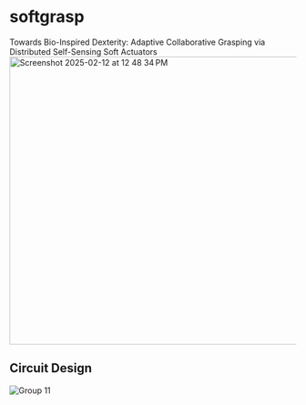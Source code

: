 # softgrasp
Towards Bio-Inspired Dexterity: Adaptive Collaborative Grasping via Distributed Self-Sensing Soft Actuators
<img width="505" alt="Screenshot 2025-02-12 at 12 48 34 PM" src="https://github.com/user-attachments/assets/0052fcf7-c02d-4ab8-ba78-6379ba371a4b" />

## Circuit Design
![Group 11](https://github.com/user-attachments/assets/927055b1-45d4-4972-a4f6-96644ea07cb7)

